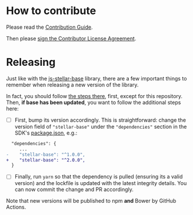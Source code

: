 # How to contribute

Please read the [Contribution Guide](https://github.com/stellar/docs/blob/master/CONTRIBUTING.md).

Then please [sign the Contributor License Agreement](https://docs.google.com/forms/d/1g7EF6PERciwn7zfmfke5Sir2n10yddGGSXyZsq98tVY/viewform?usp=send_form).


# Releasing
Just like with the [js-stellar-base](https://github.com/stellar/js-stellar-base) library, there are a few important things to remember when releasing a new version of the library.

In fact, you should follow [the steps there](https://github.com/stellar/js-stellar-base/blob/master/CONTRIBUTING.md#Releasing), first, except for this repository. Then, **if base has been updated**, you want to follow the additional steps here:

 - [ ] First, bump its version accordingly. This is straightforward: change the version field of `"stellar-base"` under the `"dependencies"` section in the SDK's [package.json](https://github.com/stellar/js-stellar-sdk/blob/master/package.json#L140), e.g.:

```diff
  "dependencies": {
     ...
-    "stellar-base": "^1.0.0",
+    "stellar-base": "^2.0.0",
  }
```

  - [ ] Finally, run `yarn` so that the dependency is pulled (ensuring its a valid version) and the lockfile is updated with the latest integrity details. You can now commit the change and PR accordingly.

Note that new versions will be published to npm **and** Bower by GitHub Actions.
